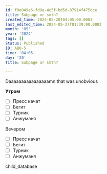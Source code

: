 ```yaml
---
id: f9e049e6-fd9e-4c5f-bd5d-87914f475dce
title: Subpage or smth?
created_time: 2024-05-20T04:05:00.000Z
last_edited_time: 2024-05-27T01:39:00.000Z
month: '05'
year: '2024'
Tags: []
Status: Published
ID: ABO-5
time: '04:05'
day: '20'
Title: Subpage or smth?

---
```


Daaaaaaaaaaaaaaaamn that was unobvious

**Утром**

* [ ] Пресс качат
* [ ] Бегит
* [ ] Турник
* [ ] Анжуманя

Вечером

* [ ] Пресс качат
* [ ] Бегит
* [ ] Турник
* [ ] Анжуманя

child\_database
